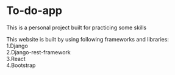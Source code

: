 # To-do-app
This is a personal project built for practicing some skills

This website is built by using following frameworks and libraries: <br>
1.Django <br>
2.Django-rest-framework <br>
3.React <br>
4.Bootstrap <br>
